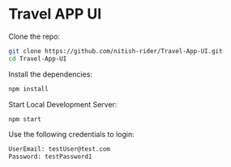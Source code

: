 # Travel APP UI

Clone the repo:

```bash
git clone https://github.com/nitish-rider/Travel-App-UI.git
cd Travel-App-UI
```
Install the dependencies:

```bash
npm install
```

Start Local Development Server:

```bash
npm start
```

Use the following credentials to login:

```bash
UserEmail: testUser@test.com
Password: testPassword1
```